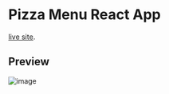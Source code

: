 # Pizza Menu React App
[live site](https://pizza-menu-xi.vercel.app/).

## Preview
![image](https://github.com/ShubhamAdelkar/pizza-menu/assets/117031893/2b0a48cc-7c06-4782-9d79-cd012d05d7a3)


